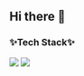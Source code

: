 ## Hi there 👋

### ✨Tech Stack✨<br>
<img src="https://img.shields.io/badge/Spring-36DB33F?style=flat-square&logo=Spring&logoColor=white"/>
<img src="https://img.shields.io/badge/Spring Boot-36DB33F?style=flat-square&logo=Spring Boot&logoColor=white"/>

